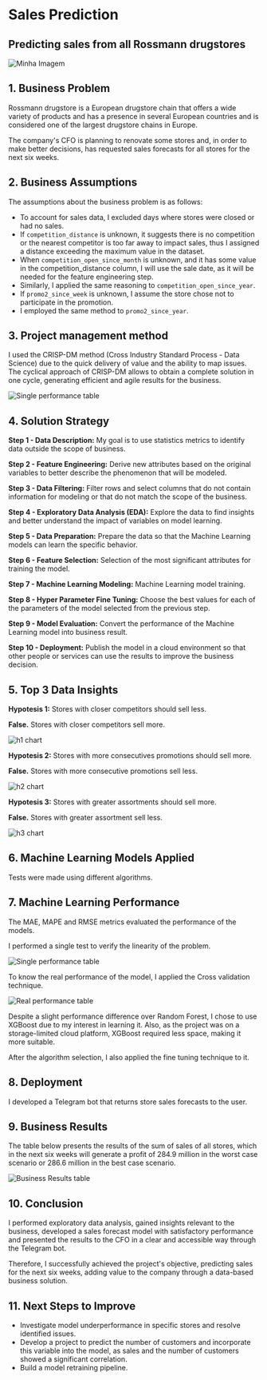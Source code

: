 # Sales Prediction

## Predicting sales from all Rossmann drugstores
<img src="https://cdn.immofinanz.com/uploads/production/5e21a7dddee6e56db91bce1c/rossmann-pila.jpg" alt="Minha Imagem">

## 1. Business Problem
<p>Rossmann drugstore is a European drugstore chain that offers a wide variety of products and has a presence in several European countries and is considered one of the largest drugstore chains in Europe.</p>
<p>The company's CFO is planning to renovate some stores and, in order to make better decisions, has requested sales forecasts for all stores for the next six weeks.</p>



## 2. Business Assumptions
<p> The assumptions about the business problem is as follows: </p>

<ul>
  <li>To account for sales data, I excluded days where stores were closed or had no sales.</li>
  
  <li>If <code>competition_distance</code> is unknown, it suggests there is no competition or the nearest competitor is too far away to impact sales, thus I assigned a distance exceeding the maximum value in the dataset.</li>
  
  <li>When <code>competition_open_since_month</code> is unknown, and it has some value in the competition_distance column, I will use the sale date, as it will be needed for the feature engineering step.</li>
  
  <li>Similarly, I applied the same reasoning to <code>competition_open_since_year</code>.</li>
  
  <li>If <code>promo2_since_week</code> is unknown, I assume the store chose not to participate in the promotion.</li>
  
  <li>I employed the same method to <code>promo2_since_year</code>.</li>
</ul>


## 3. Project management method
<p>
I used the CRISP-DM method (Cross Industry Standard Process - Data Science) due to the quick delivery of value and the ability to map issues. The cyclical approach of CRISP-DM allows to obtain a complete solution in one cycle, generating efficient and agile results for the business.  
</p> 

![Single performance table](images/CRISP-DS_cycle.PNG)



## 4. Solution Strategy

<p><b> Step 1 - Data Description:</b> My goal is to use statistics metrics to identify data outside the scope of business. </p>  

<p><b> Step 2 - Feature Engineering:</b> Derive new attributes based on the original variables to better describe the phenomenon that will be modeled. </p> 

<p><b> Step 3 - Data Filtering:</b> Filter rows and select columns that do not contain information for modeling or that do not match the scope of the business. </p> 

<p><b> Step 4 - Exploratory Data Analysis (EDA):</b> Explore the data to find insights and better understand the impact of variables on model learning. </p> 

<p><b> Step 5 - Data Preparation:</b> Prepare the data so that the Machine Learning models can learn the specific behavior. </p> 

<p><b> Step 6 - Feature Selection:</b> Selection of the most significant attributes for training the model. </p> 

<p><b> Step 7 - Machine Learning Modeling:</b> Machine Learning model training. </p> 

<p><b> Step 8 - Hyper Parameter Fine Tuning:</b> Choose the best values for each of the parameters of the model selected from the previous step. </p> 

<p><b> Step 9 - Model Evaluation:</b> Convert the performance of the Machine Learning model into business result. </p> 

<p><b> Step 10 - Deployment:</b> Publish the model in a cloud environment so that other people or services can use the results to improve the business decision. </p> 



## 5. Top 3 Data Insights

<p><b> Hypotesis 1:</b> Stores with closer competitors should sell less. </p>
<p><b> False.</b> Stores with closer competitors sell more. </p>

![h1 chart](https://github.com/andrerochads/Sales_Prediction_for_Drugstore_Chain/blob/32ae91627eb5a2f03cf718d3ec70a6d79ebe9975/images/h_competitors.png)


<p><b> Hypotesis 2:</b> Stores with more consecutives promotions should sell more.</p>
<p><b> False.</b> Stores with more consecutive promotions sell less. </p>

![h2 chart](https://github.com/andrerochads/Sales_Prediction_for_Drugstore_Chain/blob/29a1b0aea6f99b93725c394bb2ac7148cbefd858/images/h_promotions.png)


<p><b> Hypotesis 3:</b> Stores with greater assortments should sell more. </p>
<p><b> False.</b> Stores with greater assortment sell less. </p>

![h3 chart](https://github.com/andrerochads/Sales_Prediction_for_Drugstore_Chain/blob/29a1b0aea6f99b93725c394bb2ac7148cbefd858/images/h_assortment.png)



## 6. Machine Learning Models Applied
<p> Tests were made using different algorithms. </p>



## 7. Machine Learning Performance
<p> The MAE, MAPE and RMSE metrics evaluated the performance of the models. </p>

<p> I performed a single test to verify the linearity of the problem. </p>

![Single performance table](https://github.com/andrerochads/Sales_Prediction_for_Drugstore_Chain/blob/29a1b0aea6f99b93725c394bb2ac7148cbefd858/images/single_performance.PNG)

<p> To know the real performance of the model, I applied the Cross validation technique. </p>

![Real performance table](https://github.com/andrerochads/Sales_Prediction_for_Drugstore_Chain/blob/29a1b0aea6f99b93725c394bb2ac7148cbefd858/images/real_performance.PNG)

<p> 
Despite a slight performance difference over Random Forest, I chose to use XGBoost due to my interest in learning it. Also, as the project was on a storage-limited cloud platform, XGBoost required less space, making it more suitable. 
</p>

<p> After the algorithm selection, I also applied the fine tuning technique to it. </p>



## 8. Deployment
<p> I developed a Telegram bot that returns store sales forecasts to the user. </p>



## 9. Business Results
<p> 
The table below presents the results of the sum of sales of all stores, which in the next six weeks will generate a profit of 284.9 million in the worst case scenario or 286.6 million in the best case scenario.
</p>

![Business Results table](https://github.com/andrerochads/Sales_Prediction_for_Drugstore_Chain/blob/29a1b0aea6f99b93725c394bb2ac7148cbefd858/images/Business%20Results.png)



## 10. Conclusion
<p>I performed exploratory data analysis, gained insights relevant to the business, developed a sales forecast model with satisfactory performance and presented the results to the CFO in a clear and accessible way through the Telegram bot.</p>
<p>Therefore, I successfully achieved the project's objective, predicting sales for the next six weeks, adding value to the company through a data-based business solution.</p>




## 11. Next Steps to Improve
<ul>
  <li> Investigate model underperformance in specific stores and resolve identified issues. </li>

  <li> Develop a project to predict the number of customers and incorporate this variable into the model, as sales and the number of customers showed a significant correlation. </li>

  <li> Build a model retraining pipeline. </li>
</ul>
